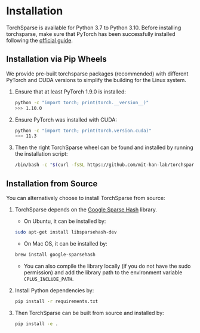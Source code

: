 # Installation

TorchSparse is available for Python 3.7 to Python 3.10. Before installing torchsparse, make sure that PyTorch has been successfully installed following the [official guide](https://pytorch.org/).

## Installation via Pip Wheels

We provide pre-built torchsparse packages (recommended) with different PyTorch and CUDA versions to simplify the building for the Linux system. 

1. Ensure that at least PyTorch 1.9.0 is installed:

    ```bash
    python -c "import torch; print(torch.__version__)"
    >>> 1.10.0
    ```

2. Ensure PyTorch was installed with CUDA:
    ```bash
    python -c "import torch; print(torch.version.cuda)"
    >>> 11.3
    ```

3. Then the right TorchSparse wheel can be found and installed by running the installation script:

    ```bash
    /bin/bash -c "$(curl -fsSL https://github.com/mit-han-lab/torchsparse/blob/master/install.sh)"
    ```

## Installation from Source
You can alternatively choose to install TorchSparse from source:

1. TorchSparse depends on the [Google Sparse Hash](https://github.com/sparsehash/sparsehash) library.

    - On Ubuntu, it can be installed by:

    ```bash
    sudo apt-get install libsparsehash-dev
    ```

    - On Mac OS, it can be installed by:

    ```bash
    brew install google-sparsehash
    ```

    - You can also compile the library locally (if you do not have the sudo permission) and add the library path to the environment variable `CPLUS_INCLUDE_PATH`.

2. Install Python dependencies by:

    ```bash
    pip install -r requirements.txt
    ```

3. Then TorchSparse can be built from source and installed by:

    ```bash
    pip install -e .
    ```
